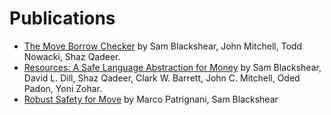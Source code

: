 # Publications

- [The Move Borrow Checker](https://arxiv.org/abs/2205.05181) by Sam Blackshear, John Mitchell, Todd Nowacki, Shaz Qadeer.
- [Resources: A Safe Language Abstraction for Money](https://arxiv.org/abs/2004.05106) by Sam Blackshear, David L. Dill, Shaz Qadeer, Clark W. Barrett, John C. Mitchell, Oded Padon, Yoni Zohar.
- [Robust Safety for Move](https://arxiv.org/abs/2110.05043) by Marco Patrignani, Sam Blackshear
